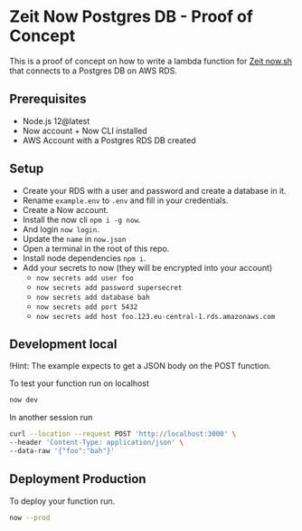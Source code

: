 # Zeit Now Postgres DB - Proof of Concept 

This is a proof of concept on how to write a lambda function for [Zeit now.sh](https://zeit.co) that connects to a Postgres DB on AWS RDS.

## Prerequisites

- Node.js 12@latest
- Now account + Now CLI installed
- AWS Account with a Postgres RDS DB created


## Setup

- Create your RDS with a user and password and create a database in it.
- Rename `example.env` to `.env` and fill in your credentials.  
- Create a Now account.
- Install the now cli `npm i -g now`.
- And login `now login`.
- Update the `name` in `now.json`
- Open a terminal in the root of this repo.
- Install node dependencies `npm i`.
- Add your secrets to now (they will be encrypted into your account)
  - `now secrets add user foo`
  - `now secrets add password supersecret`
  - `now secrets add database bah`
  - `now secrets add port 5432`
  - `now secrets add host foo.123.eu-central-1.rds.amazonaws.com`

## Development local

!Hint: The example expects to get a JSON body on the POST function.

To test your function run on localhost

```bash
now dev
```

In another session run

```bash
curl --location --request POST 'http://localhost:3000' \
--header 'Content-Type: application/json' \
--data-raw '{"foo":"bah"}'
```

## Deployment Production

To deploy your function run.

```bash
now --prod
```
